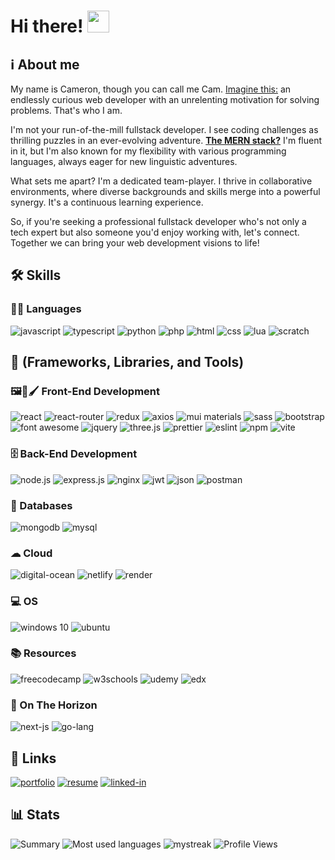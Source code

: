 <h1>Hi there! <img src="https://media.giphy.com/media/hvRJCLFzcasrR4ia7z/giphy.gif" width="35px" height="35px"></h1>

<h2>ℹ About me</h2>

<!-- <p>My name is Cameron, and as a passionate fullstack developer, I possess a deep commitment to learning and serving my community. My aim is to design and develop scalable, maintainable, and efficient software solutions that meet the needs of clients. I thrive in cooperative environments with people of diverse backgrounds and varying skill sets. I take my communication skills just as seriously as I take my technical skills, constantly looking for ways to improve myself. I'm always eager to put in the time and effort necessary to ensure my own success as well as the success of the organizations I work for. I take pride in the professionalism that I put into my work and am committed to delivering top-quality solutions that exceed expectations.
 </p> -->

 <p>
  My name is Cameron, though you can call me Cam. <ins>Imagine this:</ins> an endlessly curious web developer with an unrelenting motivation for solving problems. That's who I am.

I'm not your run-of-the-mill fullstack developer. I see coding challenges as thrilling puzzles in an ever-evolving adventure. <ins><b>The MERN stack?</b></ins> I'm fluent in it, but I'm also known for my flexibility with various programming languages, always eager for new linguistic adventures.

What sets me apart? I'm a dedicated team-player. I thrive in collaborative environments, where diverse backgrounds and skills merge into a powerful synergy. It's a continuous learning experience.

So, if you're seeking a professional fullstack developer who's not only a tech expert but also someone you'd enjoy working with, let's connect. Together we can bring your web development visions to life!
 </p>

 ## 🛠 Skills

 ### 👩‍💻 Languages
 ![javascript](https://img.shields.io/badge/JavaScript-323330?style=for-the-badge&logo=javascript&logoColor=F7DF1E)
 ![typescript](https://img.shields.io/badge/TypeScript-007ACC?style=for-the-badge&logo=typescript&logoColor=white)
 ![python](https://img.shields.io/badge/Python-FFD43B?style=for-the-badge&logo=python&logoColor=blue)
 ![php](https://img.shields.io/badge/PHP-777BB4?style=for-the-badge&logo=php&logoColor=white)
 ![html](https://img.shields.io/badge/HTML5-E34F26?style=for-the-badge&logo=html5&logoColor=white)
 ![css](https://img.shields.io/badge/CSS3-1572B6?style=for-the-badge&logo=css3&logoColor=white)
 ![lua](https://img.shields.io/badge/Lua-2C2D72?style=for-the-badge&logo=lua&logoColor=white)
 ![scratch](https://img.shields.io/badge/Scratch-4D97FF?style=for-the-badge&logo=Scratch&logoColor=white)

 ## 🚀 (Frameworks, Libraries, and Tools)
 
 ### 🖼🎨🖌 Front-End Development
 ![react](https://img.shields.io/badge/React-20232A?style=for-the-badge&logo=react&logoColor=61DAFB)
 ![react-router](https://img.shields.io/badge/React_Router-CA4245?style=for-the-badge&logo=react-router&logoColor=white)
 ![redux](https://img.shields.io/badge/Redux-593D88?style=for-the-badge&logo=redux&logoColor=white)
 ![axios](https://img.shields.io/badge/axios-671ddf?&style=for-the-badge&logo=axios&logoColor=white)
 ![mui materials](https://img.shields.io/badge/Material%20UI-007FFF?style=for-the-badge&logo=mui&logoColor=white)
 ![sass](https://img.shields.io/badge/Sass-CC6699?style=for-the-badge&logo=sass&logoColor=white)
 ![bootstrap](https://img.shields.io/badge/Bootstrap-563D7C?style=for-the-badge&logo=bootstrap&logoColor=white)
 ![font awesome](https://img.shields.io/badge/Font_Awesome-339AF0?style=for-the-badge&logo=fontawesome&logoColor=white)
 ![jquery](https://img.shields.io/badge/jQuery-0769AD?style=for-the-badge&logo=jquery&logoColor=white)
 ![three.js](https://img.shields.io/badge/Three.js-000000?style=for-the-badge&logo=three.js&logoColor=white)
 ![prettier](https://img.shields.io/badge/prettier-1A2C34?style=for-the-badge&logo=prettier&logoColor=F7BA3E)
 ![eslint](https://img.shields.io/badge/eslint-3A33D1?style=for-the-badge&logo=eslint&logoColor=white)
 ![npm](https://img.shields.io/badge/npm-CB3837?style=for-the-badge&logo=npm&logoColor=white)
 ![vite](https://img.shields.io/badge/Vite-B73BFE?style=for-the-badge&logo=vite&logoColor=FFD62E)
 
 ### 🗄 Back-End Development
 ![node.js](https://img.shields.io/badge/Node.js-339933?style=for-the-badge&logo=nodedotjs&logoColor=white)
 ![express.js](https://img.shields.io/badge/Express.js-000000?style=for-the-badge&logo=express&logoColor=white)
 ![nginx](https://img.shields.io/badge/Nginx-009639comp?style=for-the-badge&logo=nginx&logoColor=white)
 ![jwt](https://img.shields.io/badge/JWT-000000?style=for-the-badge&logo=JSON%20web%20tokens&logoColor=white)
 ![json](https://img.shields.io/badge/json-5E5C5C?style=for-the-badge&logo=json&logoColor=white)
 ![postman](https://img.shields.io/badge/Postman-FF6C37?style=for-the-badge&logo=Postman&logoColor=white)

 ### 💾 Databases
 ![mongodb](https://img.shields.io/badge/MongoDB-4EA94B?style=for-the-badge&logo=mongodb&logoColor=white)
 ![mysql](https://img.shields.io/badge/MySQL-005C84?style=for-the-badge&logo=mysql&logoColor=white)
 
 ### ☁ Cloud
 ![digital-ocean](https://img.shields.io/badge/Digital_Ocean-0080FF?style=for-the-badge&logo=DigitalOcean&logoColor=white)
 ![netlify](https://img.shields.io/badge/Netlify-00C7B7?style=for-the-badge&logo=netlify&logoColor=white)
 ![render](https://img.shields.io/badge/Render-46E3B7?style=for-the-badge&logo=render&logoColor=white)

 ### 💻 OS
 ![windows 10](https://img.shields.io/badge/Windows-0078D6?style=for-the-badge&logo=windows&logoColor=white)
 ![ubuntu](https://img.shields.io/badge/Ubuntu-E95420?style=for-the-badge&logo=ubuntu&logoColor=white)

 ### 📚 Resources
 ![freecodecamp](https://img.shields.io/badge/freecodecamp-27273D?style=for-the-badge&logo=freecodecamp&logoColor=white)
 ![w3schools](https://img.shields.io/badge/W3Schools-04AA6D?style=for-the-badge&logo=W3Schools&logoColor=white)
 ![udemy](https://img.shields.io/badge/Udemy-EC5252?style=for-the-badge&logo=Udemy&logoColor=white)
 ![edx](https://img.shields.io/badge/Edx-193A3E?style=for-the-badge&logo=edx&logoColor=white)


 ### 🌄 On The Horizon
 ![next-js](https://img.shields.io/badge/next%20js-000000?style=for-the-badge&logo=nextdotjs&logoColor=white)
 ![go-lang](https://img.shields.io/badge/Go-00ADD8?style=for-the-badge&logo=go&logoColor=white)
 
 ## 🔗 Links
 [![portfolio](https://img.shields.io/badge/Portfolio-5340ff?style=for-the-badge&logo=Google-chrome&logoColor=white)](https://www.cameronburnsdev.com/) 
 [![resume](https://img.shields.io/badge/Resume-4285F4?style=for-the-badge&logo=Google-chrome&logoColor=white)](https://docs.google.com/document/d/10w5201ekcSOjhcrFfEEKdkHgOqU2Gdw5/edit#heading=h.gjdgxs)
 [![linked-in](https://img.shields.io/badge/Linked_In-0077B5?style=for-the-badge&logo=LinkedIn&logoColor=white)](https://www.linkedin.com/in/cameron--burns/)
<!--  [![github](https://img.shields.io/badge/GitHub-000000?style=for-the-badge&logo=GitHub&logoColor=white)](https://github.com/Cameron0942) -->
 
 ## 📊 Stats
 <!-- ![Profile views](https://gpvc.arturio.dev/Cameron0942) <br> -->
 <!-- ![Github stats](https://github-readme-stats.vercel.app/api?username=Cameron0942&theme=tokyonight) -->
 ![Summary](https://github-profile-summary-cards.vercel.app/api/cards/profile-details?username=Cameron0942&theme=tokyonight)
 ![Most used languages](https://github-readme-stats.vercel.app/api/top-langs/?username=Cameron0942&theme=tokyonight)
 <img src="https://github-readme-streak-stats.herokuapp.com/?user=Cameron0942&theme=tokyonight" alt="mystreak"/>
 ![Profile Views](https://hits.seeyoufarm.com/api/count/incr/badge.svg?url=https%3A%2F%2Fgithub.com%2FCameron09421212%2Fhit-counter)

<!---
Cameron0942/Cameron0942 is a ✨ special ✨ repository because its `README.md` (this file) appears on your GitHub profile.
You can click the Preview link to take a look at your changes.
--->
